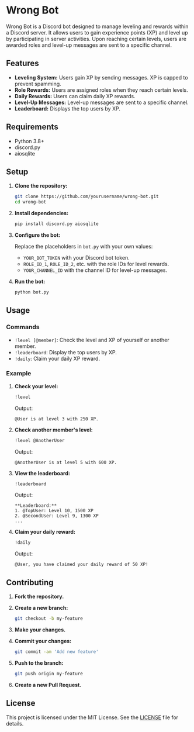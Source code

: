 # Wrong Bot

Wrong Bot is a Discord bot designed to manage leveling and rewards within a Discord server. It allows users to gain experience points (XP) and level up by participating in server activities. Upon reaching certain levels, users are awarded roles and level-up messages are sent to a specific channel.

## Features

- **Leveling System:** Users gain XP by sending messages. XP is capped to prevent spamming.
- **Role Rewards:** Users are assigned roles when they reach certain levels.
- **Daily Rewards:** Users can claim daily XP rewards.
- **Level-Up Messages:** Level-up messages are sent to a specific channel.
- **Leaderboard:** Displays the top users by XP.

## Requirements

- Python 3.8+
- discord.py
- aiosqlite

## Setup

1. **Clone the repository:**

    ```sh
    git clone https://github.com/yourusername/wrong-bot.git
    cd wrong-bot
    ```

2. **Install dependencies:**

    ```sh
    pip install discord.py aiosqlite
    ```

3. **Configure the bot:**

    Replace the placeholders in `bot.py` with your own values:
    - `YOUR_BOT_TOKEN` with your Discord bot token.
    - `ROLE_ID_1`, `ROLE_ID_2`, etc. with the role IDs for level rewards.
    - `YOUR_CHANNEL_ID` with the channel ID for level-up messages.

4. **Run the bot:**

    ```sh
    python bot.py
    ```

## Usage

### Commands

- `!level [@member]`: Check the level and XP of yourself or another member.
- `!leaderboard`: Display the top users by XP.
- `!daily`: Claim your daily XP reward.

### Example

1. **Check your level:**

    ```sh
    !level
    ```

    Output:
    ```
    @User is at level 3 with 250 XP.
    ```

2. **Check another member's level:**

    ```sh
    !level @AnotherUser
    ```

    Output:
    ```
    @AnotherUser is at level 5 with 600 XP.
    ```

3. **View the leaderboard:**

    ```sh
    !leaderboard
    ```

    Output:
    ```
    **Leaderboard:**
    1. @TopUser: Level 10, 1500 XP
    2. @SecondUser: Level 9, 1300 XP
    ...
    ```

4. **Claim your daily reward:**

    ```sh
    !daily
    ```

    Output:
    ```
    @User, you have claimed your daily reward of 50 XP!
    ```

## Contributing

1. **Fork the repository.**
2. **Create a new branch:**

    ```sh
    git checkout -b my-feature
    ```

3. **Make your changes.**
4. **Commit your changes:**

    ```sh
    git commit -am 'Add new feature'
    ```

5. **Push to the branch:**

    ```sh
    git push origin my-feature
    ```

6. **Create a new Pull Request.**

## License

This project is licensed under the MIT License. See the [LICENSE](LICENSE) file for details.
